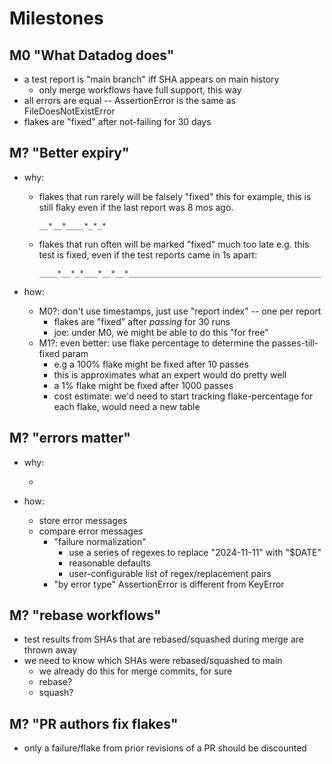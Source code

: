 # Milestones

## M0 "What Datadog does"

- a test report is "main branch" iff SHA appears on main history
  - only merge workflows have full support, this way
- all errors are equal -- AssertionError is the same as FileDoesNotExistError
- flakes are "fixed" after not-failing for 30 days

## M? "Better expiry"

- why:

  - flakes that run rarely will be falsely "fixed" this for example, this is
    still flaky even if the last report was 8 mos ago.
    ```
    __*__*____*_*_*
    ```
  - flakes that run often will be marked "fixed" much too late e.g. this test is
    fixed, even if the test reports came in 1s apart:
    ```
    ____*__*_*___*__*__*___________________________________________
    ```

- how:

  - M0?: don't use timestamps, just use "report index" -- one per report
    - flakes are "fixed" after _passing_ for 30 runs
    - joe: under M0, we might be able to do this "for free"
  - M1?: even better: use flake percentage to determine the passes-till-fixed
    param
    - e.g a 100% flake might be fixed after 10 passes
    - this is approximates what an expert would do pretty well
    - a 1% flake might be fixed after 1000 passes
    - cost estimate: we'd need to start tracking flake-percentage for each
      flake, would need a new table

## M? "errors matter"

- why:

  -

- how:

  - store error messages
  - compare error messages
    - "failure normalization"
      - use a series of regexes to replace "2024-11-11" with "$DATE"
      - reasonable defaults
      - user-configurable list of regex/replacement pairs
    - "by error type" AssertionError is different from KeyError

## M? "rebase workflows"

- test results from SHAs that are rebased/squashed during merge are thrown away
- we need to know which SHAs were rebased/squashed to main
  - we already do this for merge commits, for sure
  - rebase?
  - squash?

## M? "PR authors fix flakes"

- only a failure/flake from prior revisions of a PR should be discounted
